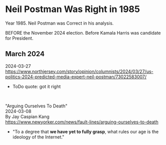 # Neil Postman Was Right in 1985

Year 1985. Neil Postman was Correct in his analysis.

BEFORE the November 2024 election. Before Kamala Harris was candidate for President.

## March 2024

2024-03-27    
https://www.northjersey.com/story/opinion/columnists/2024/03/27/us-politics-2024-predicted-media-expert-neil-postman/73022583007/

* ToDo quote: got it right

&nbsp;

"Arguing Ourselves To Death"     
2024-03-08     
By Jay Caspian Kang    
https://www.newyorker.com/news/fault-lines/arguing-ourselves-to-death

* "To a degree that **we have yet to fully grasp**, what rules our age is the ideology of the Internet."
